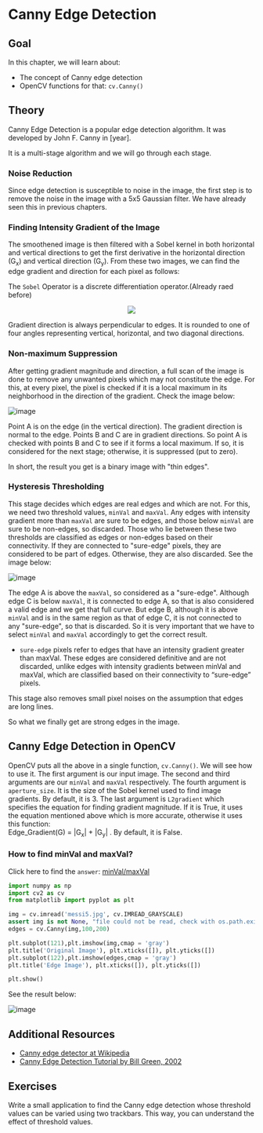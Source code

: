 # Canny Edge Detection

## Goal

In this chapter, we will learn about:

- The concept of Canny edge detection
- OpenCV functions for that: `cv.Canny()`

## Theory

Canny Edge Detection is a popular edge detection algorithm. It was developed by John F. Canny in [year].

It is a multi-stage algorithm and we will go through each stage.

### Noise Reduction

Since edge detection is susceptible to noise in the image, the first step is to remove the noise in the image with a 5x5 Gaussian filter. We have already seen this in previous chapters.

### Finding Intensity Gradient of the Image

The smoothened image is then filtered with a Sobel kernel in both horizontal and vertical directions to get the first derivative in the horizontal direction (G<sub>x</sub>) and vertical direction (G<sub>y</sub>). From these two images, we can find the edge gradient and direction for each pixel as follows:

The `Sobel` Operator is a discrete differentiation operator.(Already raed before)

<div align="center"><img src="https://github.com/shyama7004/OpenCV-Personal-Documentation/blob/main/Images/5.png"></div>

Gradient direction is always perpendicular to edges. It is rounded to one of four angles representing vertical, horizontal, and two diagonal directions.

### Non-maximum Suppression

After getting gradient magnitude and direction, a full scan of the image is done to remove any unwanted pixels which may not constitute the edge. For this, at every pixel, the pixel is checked if it is a local maximum in its neighborhood in the direction of the gradient. Check the image below:

![image](https://docs.opencv.org/5.x/nms.jpg)

Point A is on the edge (in the vertical direction). The gradient direction is normal to the edge. Points B and C are in gradient directions. So point A is checked with points B and C to see if it forms a local maximum. If so, it is considered for the next stage; otherwise, it is suppressed (put to zero).

In short, the result you get is a binary image with "thin edges".

### Hysteresis Thresholding

This stage decides which edges are real edges and which are not. For this, we need two threshold values, `minVal` and `maxVal`. Any edges with intensity gradient more than `maxVal` are sure to be edges, and those below `minVal` are sure to be non-edges, so discarded. Those who lie between these two thresholds are classified as edges or non-edges based on their connectivity. If they are connected to "sure-edge" pixels, they are considered to be part of edges. Otherwise, they are also discarded. See the image below:

![image](https://docs.opencv.org/5.x/hysteresis.jpg)

The edge A is above the `maxVal`, so considered as a "sure-edge". Although edge C is below `maxVal`, it is connected to edge A, so that is also considered a valid edge and we get that full curve. But edge B, although it is above `minVal` and is in the same region as that of edge C, it is not connected to any "sure-edge", so that is discarded. So it is very important that we have to select `minVal` and `maxVal` accordingly to get the correct result.

- `sure-edge` pixels refer to edges that have an intensity gradient greater than maxVal. These edges are considered definitive and are not discarded, unlike edges with intensity gradients between minVal and maxVal, which are classified based on their connectivity to “sure-edge” pixels.

This stage also removes small pixel noises on the assumption that edges are long lines.

So what we finally get are strong edges in the image.

## Canny Edge Detection in OpenCV

OpenCV puts all the above in a single function, `cv.Canny()`. We will see how to use it. The first argument is our input image. The second and third arguments are our `minVal` and `maxVal` respectively. The fourth argument is `aperture_size`. It is the size of the Sobel kernel used to find image gradients. By default, it is 3. The last argument is `L2gradient` which specifies the equation for finding gradient magnitude. If it is True, it uses the equation mentioned above which is more accurate, otherwise it uses this function: <br> Edge_Gradient(G) = |G<sub>x</sub>| + |G<sub>y</sub>| . By default, it is False.

### How to find minVal and maxVal?

Click here to find the `answer`: [minVal/maxVal](https://github.com/shyama7004/OpenCV-Personal-Documentation/blob/main/More%20Explanation/3.4.md)

```python
import numpy as np
import cv2 as cv
from matplotlib import pyplot as plt

img = cv.imread('messi5.jpg', cv.IMREAD_GRAYSCALE)
assert img is not None, "file could not be read, check with os.path.exists()"
edges = cv.Canny(img,100,200)

plt.subplot(121),plt.imshow(img,cmap = 'gray')
plt.title('Original Image'), plt.xticks([]), plt.yticks([])
plt.subplot(122),plt.imshow(edges,cmap = 'gray')
plt.title('Edge Image'), plt.xticks([]), plt.yticks([])

plt.show()
```

See the result below:

![image](https://docs.opencv.org/5.x/canny1.jpg)

## Additional Resources

- [Canny edge detector at Wikipedia](https://en.wikipedia.org/wiki/Canny_edge_detector)
- [Canny Edge Detection Tutorial by Bill Green, 2002](https://web.archive.org/web/20080521135521/http://www.pages.drexel.edu/~weg22/can_tut.html)

## Exercises

Write a small application to find the Canny edge detection whose threshold values can be varied using two trackbars. This way, you can understand the effect of threshold values.
